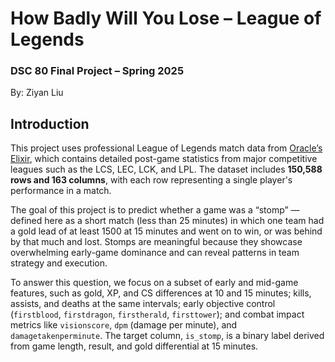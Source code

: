 # How Badly Will You Lose – League of Legends  
### DSC 80 Final Project – Spring 2025  
By: Ziyan Liu

## Introduction

This project uses professional League of Legends match data from [Oracle’s Elixir](https://oracleselixir.com/match-data/), which contains detailed post-game statistics from major competitive leagues such as the LCS, LEC, LCK, and LPL. The dataset includes **150,588 rows and 163 columns**, with each row representing a single player's performance in a match.

The goal of this project is to predict whether a game was a “stomp” — defined here as a short match (less than 25 minutes) in which one team had a gold lead of at least 1500 at 15 minutes and went on to win, or was behind by that much and lost. Stomps are meaningful because they showcase overwhelming early-game dominance and can reveal patterns in team strategy and execution.

To answer this question, we focus on a subset of early and mid-game features, such as gold, XP, and CS differences at 10 and 15 minutes; kills, assists, and deaths at the same intervals; early objective control (`firstblood`, `firstdragon`, `firstherald`, `firsttower`); and combat impact metrics like `visionscore`, `dpm` (damage per minute), and `damagetakenperminute`. The target column, `is_stomp`, is a binary label derived from game length, result, and gold differential at 15 minutes.

